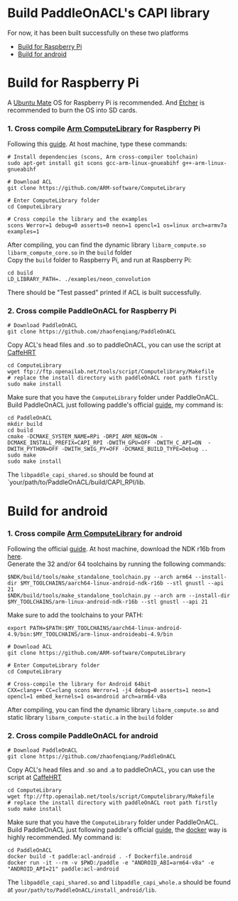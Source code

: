 # Build PaddleOnACL's CAPI library  
For now, it has been built successfully on these two platforms
-  [Build for Raspberry Pi](https://github.com/zhaofenqiang/PaddleOnACL/blob/develop/Installation.md#build-for-raspberry-pi)
-  [Build for android]()

# Build for Raspberry Pi
A [Ubuntu Mate](https://ubuntu-mate.org/download/) OS for Raspberry Pi is recommended. And [Etcher](https://etcher.io/) is recommended to burn the OS into SD cards. 

### 1. Cross compile [Arm ComputeLibrary](https://github.com/ARM-software/ComputeLibrary) for Raspberry Pi 
Following this [guide](https://community.arm.com/graphics/b/blog/posts/cartoonifying-images-on-raspberry-pi-with-the-compute-library). At host machine, type these commands:
```
# Install dependencies (scons, Arm cross-compiler toolchain)
sudo apt-get install git scons gcc-arm-linux-gnueabihf g++-arm-linux-gnueabihf 

# Download ACL
git clone https://github.com/ARM-software/ComputeLibrary

# Enter ComputeLibrary folder
cd ComputeLibrary 

# Cross compile the library and the examples
scons Werror=1 debug=0 asserts=0 neon=1 opencl=1 os=linux arch=armv7a examples=1
```
After compiling, you can find the dynamic library `libarm_compute.so` `libarm_compute_core.so` in the `build` folder  
Copy the `build` folder to Raspberry Pi, and run at Raspberry Pi: 
```
cd build
LD_LIBRARY_PATH=. ./examples/neon_convolution
```
There should be "Test passed" printed if ACL is built successfully.

### 2. Cross compile PaddleOnACL for Raspberry Pi
```
# Download PaddleOnACL
git clone https://github.com/zhaofenqiang/PaddleOnACL
```
Copy ACL's head files and .so to paddleOnACL, you can use the script at [CaffeHRT](https://github.com/OAID/Caffe-HRT/blob/master/acl_openailab/installation.md#32-build-acl-)
```
cd ComputeLibrary
wget ftp://ftp.openailab.net/tools/script/Computelibrary/Makefile
# replace the install directory with paddleOnACL root path firstly
sudo make install  
```
Make sure that you have the `ComputeLibrary` folder under PaddleOnACL.  
Build PaddleOnACL just following paddle's official [guide](https://github.com/PaddlePaddle/Paddle/blob/develop/doc/mobile/cross_compiling_for_raspberry_en.md), my command is:  
```
cd PaddleOnACL
mkdir build
cd build
cmake -DCMAKE_SYSTEM_NAME=RPi -DRPI_ARM_NEON=ON -DCMAKE_INSTALL_PREFIX=CAPI_RPI -DWITH_GPU=OFF -DWITH_C_API=ON  -DWITH_PYTHON=OFF -DWITH_SWIG_PY=OFF -DCMAKE_BUILD_TYPE=Debug ..
sudo make
sudo make install
```
The `libpaddle_capi_shared.so` should be found at `your/path/to/PaddleOnACL/build/CAPI_RPI/lib.

# Build for android
### 1. Cross compile [Arm ComputeLibrary](https://github.com/ARM-software/ComputeLibrary) for android
Following the official [guide](https://arm-software.github.io/ComputeLibrary/v18.03/). At host machine, download the NDK r16b from [here](https://developer.android.com/ndk/downloads/index.html).  
Generate the 32 and/or 64 toolchains by running the following commands:
```
$NDK/build/tools/make_standalone_toolchain.py --arch arm64 --install-dir $MY_TOOLCHAINS/aarch64-linux-android-ndk-r16b --stl gnustl --api 21   
$NDK/build/tools/make_standalone_toolchain.py --arch arm --install-dir $MY_TOOLCHAINS/arm-linux-android-ndk-r16b --stl gnustl --api 21
```
Make sure to add the toolchains to your PATH: 
```
export PATH=$PATH:$MY_TOOLCHAINS/aarch64-linux-android-4.9/bin:$MY_TOOLCHAINS/arm-linux-androideabi-4.9/bin
```

```
# Download ACL
git clone https://github.com/ARM-software/ComputeLibrary

# Enter ComputeLibrary folder
cd ComputeLibrary 

# Cross-compile the library for Android 64bit
CXX=clang++ CC=clang scons Werror=1 -j4 debug=0 asserts=1 neon=1 opencl=1 embed_kernels=1 os=android arch=arm64-v8a
```
After compiling, you can find the dynamic library `libarm_compute.so` and static library `libarm_compute-static.a` in the `build` folder  
### 2. Cross compile PaddleOnACL for android
```
# Download PaddleOnACL
git clone https://github.com/zhaofenqiang/PaddleOnACL
```
Copy ACL's head files and .so and .a to paddleOnACL, you can use the script at [CaffeHRT](https://github.com/OAID/Caffe-HRT/blob/master/acl_openailab/installation.md#32-build-acl-)
```
cd ComputeLibrary
wget ftp://ftp.openailab.net/tools/script/Computelibrary/Makefile
# replace the install directory with paddleOnACL root path firstly
sudo make install  
```
Make sure that you have the `ComputeLibrary` folder under PaddleOnACL.  
Build PaddleOnACL just following paddle's official [guide](https://github.com/PaddlePaddle/Paddle/blob/develop/doc/mobile/cross_compiling_for_android_en.md), the [docker](https://github.com/PaddlePaddle/Paddle/blob/develop/doc/mobile/cross_compiling_for_android_en.md#cross-compiling-using-docker) way is highly recommended. My command is:  
```
cd PaddleOnACL
docker build -t paddle:acl-android . -f Dockerfile.android
docker run -it --rm -v $PWD:/paddle -e "ANDROID_ABI=arm64-v8a" -e "ANDROID_API=21" paddle:acl-android
```
The `libpaddle_capi_shared.so` and `libpaddle_capi_whole.a` should be found at `your/path/to/PaddleOnACL/install_android/lib`.


